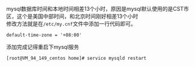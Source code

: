 mysql数据库时间和本地时间相差13个小时，原因是mysql默认使用的是CST市区，这个是美国中部时间，和北京时间刚好相差13个小时  
修改方法就是在`/etc/my.cnf`文件中添加一行代码即可。

```
default-time-zone = '+08:00' 
```
添加完成记得重启下mysql服务
```
[root@VM_94_149_centos home]# service mysqld restart
```
